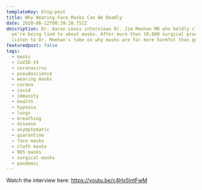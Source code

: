 ```yaml
---
templateKey: blog-post
title: Why Wearing Face Masks Can Be Deadly
date: 2020-06-12T00:39:28.751Z
description: Dr. Aaron Lewis interviews Dr. Jim Meehan MD who boldly claims
  we're being lied to about masks. After more than 10,000 surgical procedures,
  listen to Dr. Meehan's take on why masks are far more harmful than good.
featuredpost: false
tags:
  - masks
  - CoVID-19
  - coronavirus
  - pseudoscience
  - wearing masks
  - corona
  - covid
  - immunity
  - health
  - hypoxia
  - lungs
  - breathing
  - disease
  - asymptomatic
  - quarantine
  - face masks
  - cloth masks
  - N95 masks
  - surgical masks
  - pandemic
---
```

Watch the interview here: https://youtu.be/c4Hx5lntFwM